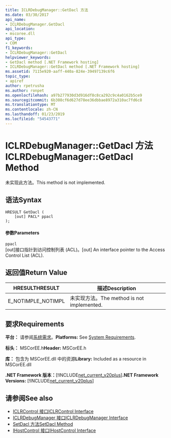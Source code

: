 ```yaml
---
title: ICLRDebugManager::GetDacl 方法
ms.date: 03/30/2017
api_name:
- ICLRDebugManager.GetDacl
api_location:
- mscoree.dll
api_type:
- COM
f1_keywords:
- ICLRDebugManager::GetDacl
helpviewer_keywords:
- GetDacl method [.NET Framework hosting]
- ICLRDebugManager::GetDacl method [.NET Framework hosting]
ms.assetid: 7115e920-aaff-440a-824e-39497139c6f6
topic_type:
- apiref
author: rpetrusha
ms.author: ronpet
ms.openlocfilehash: a97b277930d3d916df8c8ca292c9c4a0162b5ce9
ms.sourcegitcommit: 6b308cf6d627d78ee36dbbae8972a310ac7fd6c8
ms.translationtype: MT
ms.contentlocale: zh-CN
ms.lasthandoff: 01/23/2019
ms.locfileid: "54543771"
---
```

# <a name="iclrdebugmanagergetdacl-method"></a><span data-ttu-id="7ff17-102">ICLRDebugManager::GetDacl 方法</span><span class="sxs-lookup"><span data-stu-id="7ff17-102">ICLRDebugManager::GetDacl Method</span></span>
<span data-ttu-id="7ff17-103">未实现此方法。</span><span class="sxs-lookup"><span data-stu-id="7ff17-103">This method is not implemented.</span></span>  
  
## <a name="syntax"></a><span data-ttu-id="7ff17-104">语法</span><span class="sxs-lookup"><span data-stu-id="7ff17-104">Syntax</span></span>  
  
```  
HRESULT GetDacl (  
    [out] PACL* ppacl  
);  
```  
  
#### <a name="parameters"></a><span data-ttu-id="7ff17-105">参数</span><span class="sxs-lookup"><span data-stu-id="7ff17-105">Parameters</span></span>  
 `ppacl`  
 <span data-ttu-id="7ff17-106">[out]接口指针到访问控制列表 (ACL)。</span><span class="sxs-lookup"><span data-stu-id="7ff17-106">[out] An interface pointer to the Access Control List (ACL).</span></span>  
  
## <a name="return-value"></a><span data-ttu-id="7ff17-107">返回值</span><span class="sxs-lookup"><span data-stu-id="7ff17-107">Return Value</span></span>  
  
|<span data-ttu-id="7ff17-108">HRESULT</span><span class="sxs-lookup"><span data-stu-id="7ff17-108">HRESULT</span></span>|<span data-ttu-id="7ff17-109">描述</span><span class="sxs-lookup"><span data-stu-id="7ff17-109">Description</span></span>|  
|-------------|-----------------|  
|<span data-ttu-id="7ff17-110">E_NOTIMPL</span><span class="sxs-lookup"><span data-stu-id="7ff17-110">E_NOTIMPL</span></span>|<span data-ttu-id="7ff17-111">未实现方法。</span><span class="sxs-lookup"><span data-stu-id="7ff17-111">The method is not implemented.</span></span>|  
  
## <a name="requirements"></a><span data-ttu-id="7ff17-112">要求</span><span class="sxs-lookup"><span data-stu-id="7ff17-112">Requirements</span></span>  
 <span data-ttu-id="7ff17-113">**平台：** 请参阅[系统需求](../../../../docs/framework/get-started/system-requirements.md)。</span><span class="sxs-lookup"><span data-stu-id="7ff17-113">**Platforms:** See [System Requirements](../../../../docs/framework/get-started/system-requirements.md).</span></span>  
  
 <span data-ttu-id="7ff17-114">**标头：** MSCorEE.h</span><span class="sxs-lookup"><span data-stu-id="7ff17-114">**Header:** MSCorEE.h</span></span>  
  
 <span data-ttu-id="7ff17-115">**库：** 包含为 MSCorEE.dll 中的资源</span><span class="sxs-lookup"><span data-stu-id="7ff17-115">**Library:** Included as a resource in MSCorEE.dll</span></span>  
  
 <span data-ttu-id="7ff17-116">**.NET Framework 版本：**[!INCLUDE[net_current_v20plus](../../../../includes/net-current-v20plus-md.md)]</span><span class="sxs-lookup"><span data-stu-id="7ff17-116">**.NET Framework Versions:** [!INCLUDE[net_current_v20plus](../../../../includes/net-current-v20plus-md.md)]</span></span>  
  
## <a name="see-also"></a><span data-ttu-id="7ff17-117">请参阅</span><span class="sxs-lookup"><span data-stu-id="7ff17-117">See also</span></span>
- [<span data-ttu-id="7ff17-118">ICLRControl 接口</span><span class="sxs-lookup"><span data-stu-id="7ff17-118">ICLRControl Interface</span></span>](../../../../docs/framework/unmanaged-api/hosting/iclrcontrol-interface.md)
- [<span data-ttu-id="7ff17-119">ICLRDebugManager 接口</span><span class="sxs-lookup"><span data-stu-id="7ff17-119">ICLRDebugManager Interface</span></span>](../../../../docs/framework/unmanaged-api/hosting/iclrdebugmanager-interface.md)
- [<span data-ttu-id="7ff17-120">SetDacl 方法</span><span class="sxs-lookup"><span data-stu-id="7ff17-120">SetDacl Method</span></span>](../../../../docs/framework/unmanaged-api/hosting/iclrdebugmanager-setdacl-method.md)
- [<span data-ttu-id="7ff17-121">IHostControl 接口</span><span class="sxs-lookup"><span data-stu-id="7ff17-121">IHostControl Interface</span></span>](../../../../docs/framework/unmanaged-api/hosting/ihostcontrol-interface.md)
